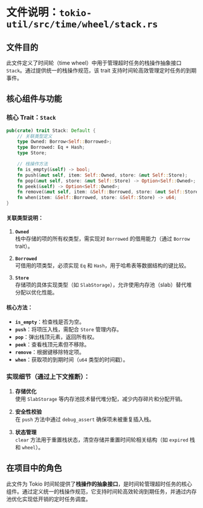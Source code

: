 # 文件说明：`tokio-util/src/time/wheel/stack.rs`

## 文件目的
此文件定义了时间轮（time wheel）中用于管理超时任务的栈操作抽象接口 `Stack`。通过提供统一的栈操作规范，该 trait 支持时间轮高效管理定时任务的到期事件。

## 核心组件与功能

### 核心 Trait：`Stack`
```rust
pub(crate) trait Stack: Default {
    // 关联类型定义
    type Owned: Borrow<Self::Borrowed>;
    type Borrowed: Eq + Hash;
    type Store;

    // 栈操作方法
    fn is_empty(&self) -> bool;
    fn push(&mut self, item: Self::Owned, store: &mut Self::Store);
    fn pop(&mut self, store: &mut Self::Store) -> Option<Self::Owned>;
    fn peek(&self) -> Option<Self::Owned>;
    fn remove(&mut self, item: &Self::Borrowed, store: &mut Self::Store);
    fn when(item: &Self::Borrowed, store: &Self::Store) -> u64;
}
```

#### 关联类型说明：
1. **`Owned`**  
   栈中存储的项的所有权类型，需实现对 `Borrowed` 的借用能力（通过 `Borrow` trait）。
   
2. **`Borrowed`**  
   可借用的项类型，必须实现 `Eq` 和 `Hash`，用于哈希表等数据结构的键比较。

3. **`Store`**  
   存储项的具体实现类型（如 `SlabStorage`），允许使用内存池（slab）替代堆分配以优化性能。

#### 核心方法：
- **`is_empty`**：检查栈是否为空。
- **`push`**：将项压入栈，需配合 `Store` 管理内存。
- **`pop`**：弹出栈顶元素，返回所有权。
- **`peek`**：查看栈顶元素但不移除。
- **`remove`**：根据键移除特定项。
- **`when`**：获取项的到期时间（`u64` 类型的时间戳）。

### 实现细节（通过上下文推断）：
1. **存储优化**  
   使用 `SlabStorage` 等内存池技术替代堆分配，减少内存碎片和分配开销。

2. **安全性校验**  
   在 `push` 方法中通过 `debug_assert` 确保项未被重复插入栈。

3. **状态管理**  
   `clear` 方法用于重置栈状态，清空存储并重置时间轮相关结构（如 `expired` 栈和 `wheel`）。

## 在项目中的角色
此文件为 Tokio 时间轮提供了**栈操作的抽象接口**，是时间轮管理超时任务的核心组件。通过定义统一的栈操作规范，它支持时间轮高效轮询到期任务，并通过内存池优化实现低开销的定时任务调度。
